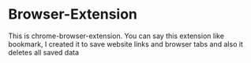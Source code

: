# Browser-Extension
This is chrome-browser-extension. You can say this extension like bookmark, I created it to save website links and browser tabs and also it deletes all saved data
